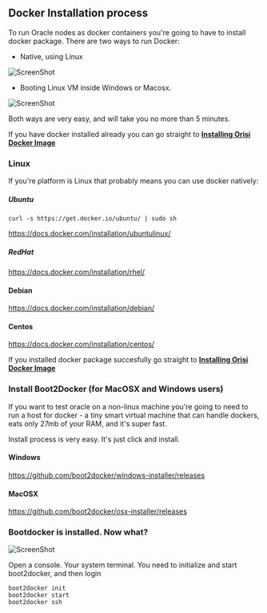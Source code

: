 ## Docker Installation process

To run Oracle nodes as docker containers you're going to have to install docker package. 
There are two ways to run Docker:

- Native, using Linux

![ScreenShot](http://oracle.s3.amazonaws.com/README/native.png)

- Booting Linux VM inside Windows or Macosx.

![ScreenShot](http://oracle.s3.amazonaws.com/README/boot2docker.png)

Both ways are very easy, and will take you no more than 5 minutes.

If you have docker installed already you can go straight to [__Installing Orisi Docker Image__](https://github.com/orisi/oracle/blob/master/README.md#installing-orisi-docker-image)


### Linux


If you're platform is Linux that probably means you can use docker natively:

##### Ubuntu 
```
curl -s https://get.docker.io/ubuntu/ | sudo sh
```
https://docs.docker.com/installation/ubuntulinux/

##### RedHat 

https://docs.docker.com/installation/rhel/

#### Debian

https://docs.docker.com/installation/debian/

#### Centos

https://docs.docker.com/installation/centos/

If you installed docker package succesfully go straight to [__Installing Orisi Docker Image__](https://github.com/orisi/oracle/blob/master/README.md#installing-orisi-docker-image)


### Install Boot2Docker (for MacOSX and Windows users)

If you want to test oracle on a non-linux machine you're going to need to run a host for docker - a tiny smart virtual machine that can handle dockers, eats only 27mb of your RAM, and it's super fast.


Install process is very easy. It's just click and install.

#### Windows

https://github.com/boot2docker/windows-installer/releases

#### MacOSX

https://github.com/boot2docker/osx-installer/releases


### Bootdocker is installed. Now what?

![ScreenShot](http://oracle.s3.amazonaws.com/README/skrin0.png)

Open a console. Your system terminal.
You need to initialize and start boot2docker, and then login

```
boot2docker init
boot2docker start
boot2docker ssh
```
